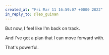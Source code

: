 ```yaml
---
created_at: "Fri Mar 11 16:59:07 +0000 2022"
in_reply_to: @leo_guinan
---
```


But now, I feel like I'm back on track.

And I've got a plan that I can move forward with.

That's powerful.